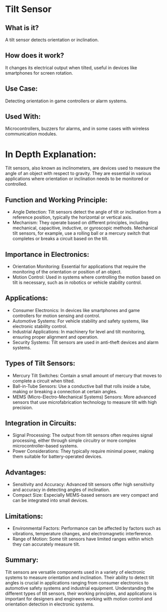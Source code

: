 # Tilt Sensor

## What is it?

A tilt sensor detects orientation or inclination.

## How does it work?

It changes its electrical output when tilted, useful in devices like smartphones for screen rotation.

## Use Case:

Detecting orientation in game controllers or alarm systems.

## Used With:

Microcontrollers, buzzers for alarms, and in some cases with wireless communication modules.

# In Depth Explanation:

Tilt sensors, also known as inclinometers, are devices used to measure the angle of an object with respect to gravity. They are essential in various applications where orientation or inclination needs to be monitored or controlled.

## Function and Working Principle:

- Angle Detection: Tilt sensors detect the angle of tilt or inclination from a reference position, typically the horizontal or vertical axis.
- Mechanism: They operate based on different principles, including mechanical, capacitive, inductive, or gyroscopic methods. Mechanical tilt sensors, for example, use a rolling ball or a mercury switch that completes or breaks a circuit based on the tilt.

## Importance in Electronics:

- Orientation Monitoring: Essential for applications that require the monitoring of the orientation or position of an object.
- Motion Control: Used in systems where controlling the motion based on tilt is necessary, such as in robotics or vehicle stability control.

## Applications:

- Consumer Electronics: In devices like smartphones and game controllers for motion sensing and control.
- Automotive Systems: For vehicle stability and safety systems, like electronic stability control.
- Industrial Applications: In machinery for level and tilt monitoring, ensuring proper alignment and operation.
- Security Systems: Tilt sensors are used in anti-theft devices and alarm systems.

## Types of Tilt Sensors:

- Mercury Tilt Switches: Contain a small amount of mercury that moves to complete a circuit when tilted.
- Ball-in-Tube Sensors: Use a conductive ball that rolls inside a tube, making or breaking a connection at certain angles.
- MEMS (Micro-Electro-Mechanical Systems) Sensors: More advanced sensors that use microfabrication technology to measure tilt with high precision.

## Integration in Circuits:

- Signal Processing: The output from tilt sensors often requires signal processing, either through simple circuitry or more complex microcontroller-based systems.
- Power Considerations: They typically require minimal power, making them suitable for battery-operated devices.

## Advantages:

- Sensitivity and Accuracy: Advanced tilt sensors offer high sensitivity and accuracy in detecting angles of inclination.
- Compact Size: Especially MEMS-based sensors are very compact and can be integrated into small devices.

## Limitations:

- Environmental Factors: Performance can be affected by factors such as vibrations, temperature changes, and electromagnetic interference.
- Range of Motion: Some tilt sensors have limited ranges within which they can accurately measure tilt.

## Summary:

Tilt sensors are versatile components used in a variety of electronic systems to measure orientation and inclination. Their ability to detect tilt angles is crucial in applications ranging from consumer electronics to automotive safety systems and industrial equipment. Understanding the different types of tilt sensors, their working principles, and applications is important for designers and engineers working with motion control and orientation detection in electronic systems.
